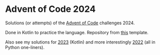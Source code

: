 # Advent of Code 2024

Solutions (or attempts) of the [Advent of Code](https://adventofcode.com/) challenges 2024.

Done in Kotlin to practice the language. Repository from [this](https://github.com/kotlin-hands-on/advent-of-code-kotlin-template) template.

Also see my solutions for [2023](https://github.com/severinsch/aoc23) (Kotlin) and more interestingly [2022](https://github.com/severinsch/advent-of-code-one-liner) (all in Python one-liners).
